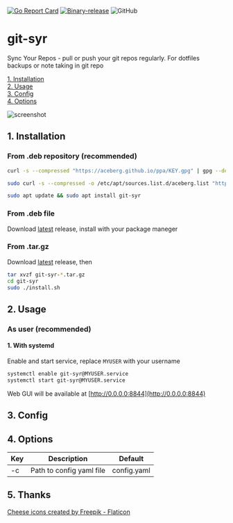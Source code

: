 [![Go Report Card](https://goreportcard.com/badge/github.com/aceberg/git-syr)](https://goreportcard.com/report/github.com/aceberg/git-syr)
[![Binary-release](https://github.com/aceberg/git-syr/actions/workflows/release.yml/badge.svg)](https://github.com/aceberg/git-syr/actions/workflows/release.yml)
![GitHub](https://img.shields.io/github/license/aceberg/git-syr)

# git-syr

Sync Your Repos - pull or push your git repos regularly. For dotfiles backups or note taking in git repo

[1. Installation](https://github.com/aceberg/git-syr#1-installation)   
[2. Usage](https://github.com/aceberg/git-syr#2-usage)   
[3. Config](https://github.com/aceberg/git-syr#3-config)   
[4. Options](https://github.com/aceberg/git-syr#4-options)  

![screenshot](https://raw.githubusercontent.com/aceberg/git-syr/main/assets/Screenshot%202022-12-22%20at%2012-51-48%20Sync%20Your%20Repos.png)




## 1. Installation

### From .deb repository (recommended)
```sh
curl -s --compressed "https://aceberg.github.io/ppa/KEY.gpg" | gpg --dearmor | sudo tee /etc/apt/trusted.gpg.d/aceberg.gpg
```
```sh
sudo curl -s --compressed -o /etc/apt/sources.list.d/aceberg.list "https://aceberg.github.io/ppa/aceberg.list"
```
```sh
sudo apt update && sudo apt install git-syr
```
### From .deb file
Download [latest](https://github.com/aceberg/git-syr/releases/latest) release, install with your package maneger

### From .tar.gz
Download [latest](https://github.com/aceberg/git-syr/releases/latest) release, then
```sh
tar xvzf git-syr-*.tar.gz
cd git-syr
sudo ./install.sh
```



## 2. Usage
### As user (recommended)
#### 1. With systemd
Enable and start service, replace `MYUSER` with your username
```sh
systemctl enable git-syr@MYUSER.service
systemctl start git-syr@MYUSER.service
```
Web GUI will be available at [http://0.0.0.0:8844](http://0.0.0.0:8844)





## 3. Config





## 4. Options
| Key  | Description | Default |
| --------  | ----------- | ------- |
| -c | Path to config yaml file |config.yaml|







## 5. Thanks




<a href="https://www.flaticon.com/free-icons/cheese" title="cheese icons">Cheese icons created by Freepik - Flaticon</a>